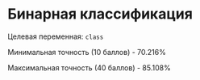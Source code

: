 # Бинарная классификация
Целевая переменная: `class`

Минимальная точность (10 баллов) - 70.216%

Максимальная точность (40 баллов) - 85.108%
        